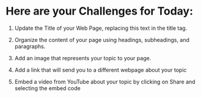 # Here are your Challenges for Today:

1. Update the Title of your Web Page, replacing this text in the title tag.

1. Organize the content of your page using headings, subheadings, and paragraphs. 

1. Add an image that represents your topic to your page.

1. Add a link that will send you to a different webpage about your topic

1. Embed a video from YouTube about your topic by clicking on Share and selecting the embed code